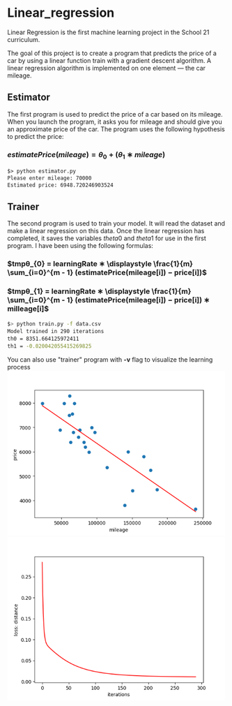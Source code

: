 # Linear_regression
Linear Regression is the first machine learning project in the School 21 curriculum.

The goal of this project is to create a program that predicts the price of a car by using a linear function train with a gradient descent algorithm. A linear regression algorithm is implemented on one element — the car mileage.

## Estimator
The first program is used to predict the price of a car based on its mileage. When you launch the program, it asks you for mileage and should give you an approximate price of the car. The program uses the following hypothesis to predict the price:
### $estimatePrice(mileage) = θ_{0} + (θ_{1} ∗ mileage)$
```
$> python estimator.py 
Please enter mileage: 70000
Estimated price: 6948.720246903524
```
## Trainer
The second program is used to train your model. It will read the dataset and make a linear regression on this data.
Once the linear regression has completed, it saves the variables $theta0$ and $theta1$ for use in the first program.
I have been using the following formulas:
### $tmpθ_{0} = learningRate ∗ \displaystyle \frac{1}{m} \sum_{i=0}^{m - 1} (estimatePrice(mileage[i]) − price[i])$
### $tmpθ_{1} = learningRate ∗ \displaystyle \frac{1}{m} \sum_{i=0}^{m - 1} (estimatePrice(mileage[i]) − price[i]) ∗ milleage[i]$

```bash
$> python train.py -f data.csv
Model trained in 290 iterations
th0 = 8351.664125972411
th1 = -0.020042055415269825
```
You can also use "trainer" program with **-v** flag to visualize the learning process
<img src="https://github.com/etuffleb/linear_regression/blob/main/Figure_1.png" width="500"/>
<img src="https://github.com/etuffleb/linear_regression/blob/main/Figure_2.png" width="500"/>
